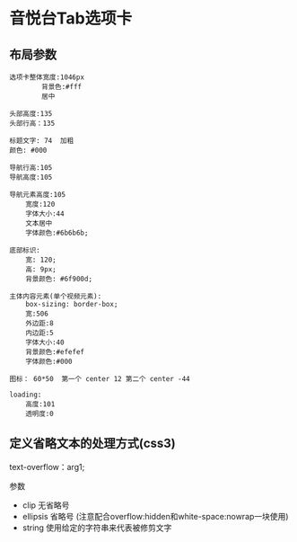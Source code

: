 # 音悦台Tab选项卡

## 布局参数

	选项卡整体宽度:1046px
			背景色:#fff
			居中 
	
	头部高度:135
	头部行高：135
	
	标题文字: 74  加粗
	颜色: #000
	
	导航行高:105
	导航高度:105
	
	导航元素高度:105
		宽度:120
		字体大小:44
		文本居中
		字体颜色:#6b6b6b;
		
	底部标识:
		宽: 120;
	    高: 9px;
	    背景颜色: #6f900d;
		
	主体内容元素(单个视频元素):
		box-sizing: border-box;
		宽:506
		外边距:8
		内边距:5
		字体大小:40
		背景颜色:#efefef
		字体颜色:#000
		
	图标： 60*50  第一个 center 12 第二个 center -44
	
	loading:
		高度:101
		透明度:0

## 定义省略文本的处理方式(css3)

text-overflow：arg1;

参数
- clip      无省略号
- ellipsis  省略号 (注意配合overflow:hidden和white-space:nowrap一块使用) 
- string	使用给定的字符串来代表被修剪文字



